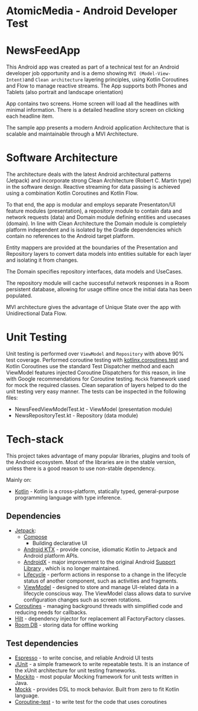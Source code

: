 # AtomicMedia - Android Developer Test

# NewsFeedApp

This Android app was created as part of a technical test for an Android developer job opportunity and is 
a demo showing `MVI (Model-View-Intent)`and `Clean architecture` layering
principles,
using Kotlin Coroutines and Flow to manage reactive streams. The App supports both Phones and
Tablets (also portrait and landscape orientation)

App contains two screens. Home screen will load all the headlines with minimal information. There is 
a detailed headline story screen on clicking each headline item.

The sample app presents a modern Android application Architecture that is scalable and maintainable
through a MVI Architecture.

# Software Architecture

The architecture deals with the latest Android architectural patterns (Jetpack) and incorporate
strong Clean Architecture (Robert C. Martin type) in the software design. Reactive streaming for
data passing is achieved using a combination Kotlin Coroutines and Kotlin Flow.

To that end, the app is modular and employs separate Presentaton/UI feature modules (presentation),
a repository module to contain data and network requests (data) and Domain module defining entities
and usecases (domain). In line with Clean Architecture the Domain module is completely platform
independent and is isolated by the Gradle dependencies which contain no references to the Android
target platform.

Entity mappers are provided at the boundaries of the Presentation and Repository layers to convert
data models into entities suitable for each layer and isolating it from changes.

The Domain specifies repository interfaces, data models and UseCases.

The repository module will cache successful network responses in a Room persistent database,
allowing for usage offline once the initial data has been populated. 

MVI architecture gives the advantage of Unique State over the app with Unidirectional Data Flow.


# Unit Testing

Unit testing is performed over `ViewModel` and `Repository` with above 90% test coverage. Performed
coroutine testing
with [kotlinx.coroutines.test](https://kotlinlang.org/api/kotlinx.coroutines/kotlinx-coroutines-test/)
and Kotlin Coroutines use the standard Test Dispatcher method and each ViewModel features injected
Coroutine Dispatchers for this reason, in line with Google recommendations for Coroutine testing.
`Mockk` framework used for mock the required classes. Clean separation of layers helped to do the
unit testing very easy manner. The tests can be inspected in the following files:

* NewsFeedViewModelTest.kt - ViewModel (presentation module)
* NewsRepositoryTest.kt - Repository (data module)


# Tech-stack

This project takes advantage of many popular libraries, plugins and tools of the Android ecosystem.
Most of the libraries are in the stable version, unless there is a good reason to use non-stable
dependency.

Mainly on:

- [Kotlin](https://kotlinlang.org/) - Kotlin is a cross-platform, statically typed, general-purpose
  programming language with type inference.

## Dependencies

- [Jetpack](https://developer.android.com/jetpack):
    - [Compose](https://developer.android.com/jetpack/compose?gclid=Cj0KCQjwjryjBhD0ARIsAMLvnF9xwH90WyfKJPyr1b-Qarx5DYo5v3YGxD-FZBoqmx0-NjfQgRI3BfMaAuYZEALw_wcB&gclsrc=aw.ds)
        - Building declarative UI
    - [Android KTX](https://developer.android.com/kotlin/ktx.html) - provide concise, idiomatic
      Kotlin to Jetpack and Android platform APIs.
    - [AndroidX](https://developer.android.com/jetpack/androidx) - major improvement to the original
      Android [Support Library](https://developer.android.com/topic/libraries/support-library/index)
      , which is no longer maintained.
    - [Lifecycle](https://developer.android.com/topic/libraries/architecture/lifecycle) - perform
      actions in response to a change in the lifecycle status of another component, such as
      activities and fragments.
    - [ViewModel](https://developer.android.com/topic/libraries/architecture/viewmodel) - designed
      to store and manage UI-related data in a lifecycle conscious way. The ViewModel class allows
      data to survive configuration changes such as screen rotations.
- [Coroutines](https://kotlinlang.org/docs/reference/coroutines-overview.html) - managing background
  threads with simplified code and reducing needs for callbacks.
- [Hilt](https://developer.android.com/training/dependency-injection/hilt-android) - dependency
  injector for replacement all FactoryFactory classes.
- [Room DB](https://developer.android.com/training/data-storage/room) - storing data for offline
  working

## Test dependencies

- [Espresso](https://developer.android.com/training/testing/espresso) - to write concise,
  and reliable Android UI tests
- [JUnit](https://github.com/junit-team/junit4) - a simple framework to write repeatable tests. It
  is an instance of the xUnit architecture for unit testing frameworks.
- [Mockito](https://github.com/nhaarman/mockito-kotlin) - most popular Mocking framework for unit
  tests written in Java.
- [Mockk](https://github.com/mockk/mockk) - provides DSL to mock behavior. Built from zero to fit
  Kotlin language.
- [Coroutine-test](https://kotlinlang.org/api/kotlinx.coroutines/kotlinx-coroutines-test/) - to
  write test for the code that uses coroutines
